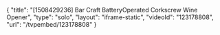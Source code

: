 {
    "title": "[1508429236] Bar Craft BatteryOperated Corkscrew Wine Opener",
    "type": "solo",
    "layout": "iframe-static",
    "videoId": "123178808",
    "url": "\/tvpembed\/123178808"
}